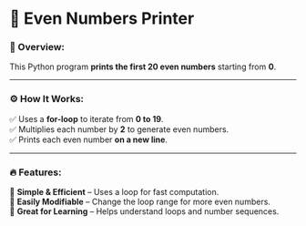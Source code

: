 # **🔢 Even Numbers Printer**  

### **📌 Overview:**  
This Python program **prints the first 20 even numbers** starting from **0**.  

---

### **⚙️ How It Works:**  
✅ Uses a **for-loop** to iterate from **0 to 19**.  
✅ Multiplies each number by **2** to generate even numbers.  
✅ Prints each even number **on a new line**.  

---

### **🔥 Features:**  
🔹 **Simple & Efficient** – Uses a loop for fast computation.  
🔹 **Easily Modifiable** – Change the loop range for more even numbers.  
🔹 **Great for Learning** – Helps understand loops and number sequences.  
